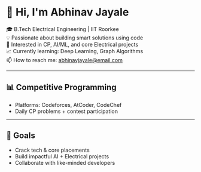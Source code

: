 # 👋 Hi, I'm Abhinav Jayale

🎓 B.Tech Electrical Engineering | IIT Roorkee  
💡 Passionate about building smart solutions using code  
🎯 Interested in CP, AI/ML, and core Electrical projects  
📈 Currently learning: Deep Learning, Graph Algorithms  
📫 How to reach me: abhinavjayale@email.com  

---

## 📊 Competitive Programming

- Platforms: Codeforces, AtCoder, CodeChef  
- Daily CP problems + contest participation    

---

## 🏁 Goals

- Crack tech & core placements  
- Build impactful AI + Electrical projects  
- Collaborate with like-minded developers

